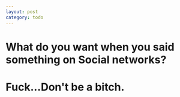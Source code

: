 ```yaml
---
layout: post
category: todo
---
```


What do you want when you said something on Social networks?
===

Fuck...Don't be a bitch.
===
